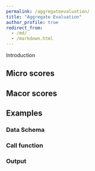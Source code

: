 ```yaml
---
permalink: /aggregateevaluation/
title: "Aggregate Evaluation"
author_profile: true
redirect_from: 
  - /md/
  - /markdown.html
---
```

Introduction

## Micro scores


## Macor scores


## Examples

### Data Schema

### Call function

### Output

